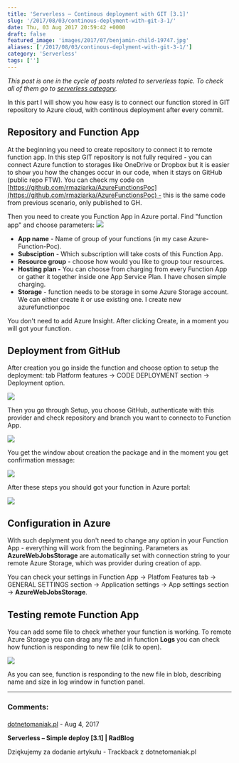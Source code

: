 ```yaml
---
title: 'Serverless – Continous deployment with GIT [3.1]'
slug: '/2017/08/03/continous-deplyment-with-git-3-1/'
date: Thu, 03 Aug 2017 20:59:42 +0000
draft: false
featured_image: 'images/2017/07/benjamin-child-19747.jpg'
aliases: ['/2017/08/03/continous-deplyment-with-git-3-1/']
category: 'Serverless'
tags: ['']
---
```


_This post is one in the cycle of posts related to serverless topic. To check all of them go to [serverless category](/category/serverless/)._

In this part I will show you how easy is to connect our function stored in GIT repository to Azure cloud, with continous deployment after every commit.

Repository and Function App
---------------------------

At the beginning you need to create repository to connect it to remote function app. In this step GIT repository is not fully required - you can connect Azure function to storages like OneDrive or Dropbox but it is easier to show you how the changes occur in our code, when it stays on GitHub (public repo FTW). You can check my code on [https://github.com/rmaziarka/AzureFunctionsPoc](https://github.com/rmaziarka/AzureFunctionsPoc) - this is the same code from previous scenario, only published to GH.

Then you need to create you Function App in Azure portal. Find "function app" and choose parameters:
![](/images/2017/08/chrome_2017-08-02_22-51-00.png)

 *   **App name** - Name of group of your functions (in my case Azure-Function-Poc).
 *   **Subsciption** - Which subscription will take costs of this Function App.
 *   **Resource group** - choose how would you like to group tour resources.
 *   **Hosting plan -** You can choose from charging from every Function App or gather it together inside one App Service Plan. I have chosen simple charging.
 *   **Storage** - function needs to be storage in some Azure Storage account. We can either create it or use existing one. I create new azurefunctionpoc

You don't need to add Azure Insight. After clicking Create, in a moment you will got your function.

Deployment from GitHub
----------------------

After creation you go inside the function and choose option to setup the deployment: tab Platform features -> CODE DEPLOYMENT section -> Deployment option.

![](/images/2017/08/chrome_2017-08-02_23-07-42.png)

Then you go through Setup, you choose GitHub, authenticate with this provider and check repository and branch you want to connecto to Function App.

![](/images/2017/08/chrome_2017-08-02_23-10-22.png)
 

You get the window about creation the package and in the moment you get confirmation message:

 ![](/images/2017/08/chrome_2017-08-02_23-13-19.png)

After these steps you should got your function in Azure portal:

![](/images/2017/08/chrome_2017-08-02_23-16-03.png)

Configuration in Azure
----------------------

With such deplyment you don't need to change any option in your Function App - everything will work from the beginning. Parameters as **AzureWebJobsStorage** are automatically set with connection string to your remote Azure Storage, which was provider during creation of app.

You can check your settings in Function App -> Platfom Features tab -> GENERAL SETTINGS section -> Application settings -> App settings section -> **AzureWebJobsStorage**. 

Testing remote Function App
---------------------------

You can add some file to check whether your function is working. To remote Azure Storage you can drag any file and in function **Logs** you can check how function is responding to new file (clik to open).

[![](/images/2017/08/2017-08-02_23-55-06.gif)](/images/2017/08/2017-08-02_23-55-06.gif)

As you can see, function is responding to the new file in blob, describing name and size in log window in function panel.

---
### Comments:
#### 
[dotnetomaniak.pl](http://dotnetomaniak.pl/Serverless-Simple-deploy-31-RadBlog "") - <time datetime="2017-08-03 22:00:56">Aug 4, 2017</time>

**Serverless – Simple deploy \[3.1\] | RadBlog**

Dziękujemy za dodanie artykułu - Trackback z dotnetomaniak.pl
